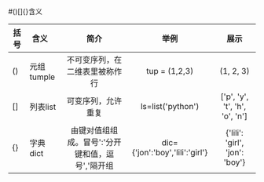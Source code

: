 #()[]{}含义

|括号 |含义     |简介 |举例|展示|
|----|--------|:---------------:|:------------:|:--------:|
|() |元组tumple|不可变序列，在二维表里被称作行|tup = (1,2,3)|(1, 2, 3)|
|[] |列表list |可变序列，允许重复|ls=list('python')|['p', 'y', 't', 'h', 'o', 'n']|
|{} |字典dict |由键对值组组成。冒号':'分开键和值，逗号','隔开组|dic={'jon':'boy','lili':'girl'}|{'lili': 'girl', 'jon': 'boy'}|
